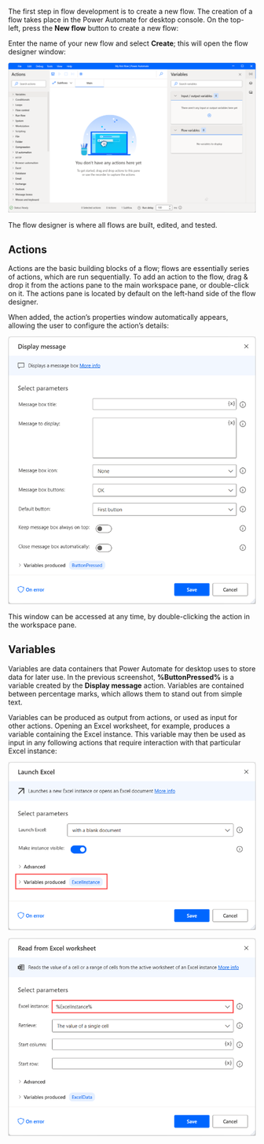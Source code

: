 The first step in flow development is to create a new flow. The creation of a flow takes place in the Power Automate for desktop console. On the top-left, press the **New flow** button to create a new flow:

Enter the name of your new flow and select **Create**; this will open the flow designer window:

![Screenshot of the flow designer with no actions added yet.](..\media\flow-designer-default.png)

The flow designer is where all flows are built, edited, and tested.

## Actions

Actions are the basic building blocks of a flow; flows are essentially series of actions, which are run sequentially. To add an action to the flow, drag & drop it from the actions pane to the main workspace pane, or double-click on it. The actions pane is located by default on the left-hand side of the flow designer.

When added, the action’s properties window automatically appears, allowing the user to configure the action’s details:

![Screenshot of the Display message action properties dialog.](..\media\display-message-action-properties.png)

This window can be accessed at any time, by double-clicking the action in the workspace pane.

## Variables

Variables are data containers that Power Automate for desktop uses to store data for later use. In the previous screenshot, **%ButtonPressed%** is a variable created by the **Display message** action. Variables are contained between percentage marks, which allows them to stand out from simple text.

Variables can be produced as output from actions, or used as input for other actions. Opening an Excel worksheet, for example, produces a variable containing the Excel instance. This variable may then be used as input in any following actions that require interaction with that particular Excel instance:

![Screenshot of the Launch Excel action properties dialog.](..\media\launch-excel-action-properties.png)

![Screenshot of the Read from Excel worksheet action properties dialog.](..\media\read-from-excel-worksheet-action-properties.png)
